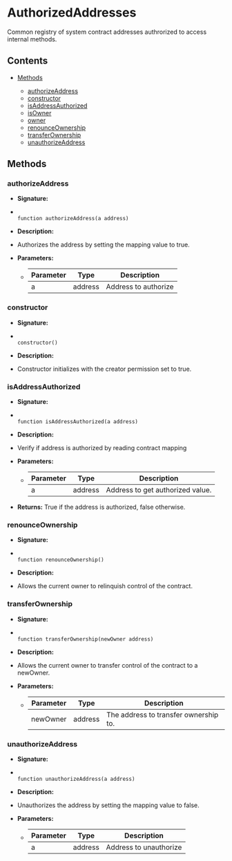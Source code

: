 # AuthorizedAddresses


Common registry of system contract addresses authrorized to access internal methods.

## Contents


 - [Methods](undefined)
    
     - [authorizeAddress](#authorizeAddress)
     - [constructor](#constructor)
     - [isAddressAuthorized](#isAddressAuthorized)
     - [isOwner](#isOwner)
     - [owner](#owner)
     - [renounceOwnership](#renounceOwnership)
     - [transferOwnership](#transferOwnership)
     - [unauthorizeAddress](#unauthorizeAddress)
    

## Methods

### authorizeAddress


 - **Signature:**
 - 
    ```solidity
    
    function authorizeAddress(a address)
    
    ```
    
    
 - **Description:**
 - 
    Authorizes the address by setting the mapping value to true.
    
 - **Parameters:**
     - Parameter | Type | Description
        --- | --- | ---
        a | address | Address to authorize
        
    

### constructor


 - **Signature:**
 - 
    ```solidity
    
    constructor()
    
    ```
    
    
 - **Description:**
 - 
    Constructor initializes with the creator permission set to true.
    

### isAddressAuthorized


 - **Signature:**
 - 
    ```solidity
    
    function isAddressAuthorized(a address)
    
    ```
    
    
 - **Description:**
 - 
    Verify if address is authorized by reading contract mapping
    
 - **Parameters:**
     - Parameter | Type | Description
        --- | --- | ---
        a | address | Address to get authorized value.
        
    
 - 
    **Returns:** True if the address is authorized, false otherwise.
    

### renounceOwnership


 - **Signature:**
 - 
    ```solidity
    
    function renounceOwnership()
    
    ```
    
    
 - **Description:**
 - 
    Allows the current owner to relinquish control of the contract.
    

### transferOwnership


 - **Signature:**
 - 
    ```solidity
    
    function transferOwnership(newOwner address)
    
    ```
    
    
 - **Description:**
 - 
    Allows the current owner to transfer control of the contract to a newOwner.
    
 - **Parameters:**
     - Parameter | Type | Description
        --- | --- | ---
        newOwner | address | The address to transfer ownership to.
        
    

### unauthorizeAddress


 - **Signature:**
 - 
    ```solidity
    
    function unauthorizeAddress(a address)
    
    ```
    
    
 - **Description:**
 - 
    Unauthorizes the address by setting the mapping value to false.
    
 - **Parameters:**
     - Parameter | Type | Description
        --- | --- | ---
        a | address | Address to unauthorize
        
    

